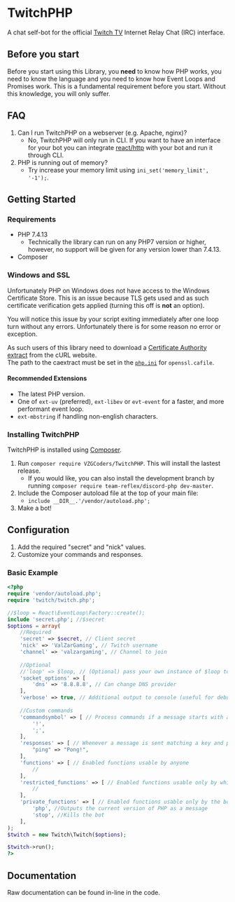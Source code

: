 TwitchPHP
====

A chat self-bot for the official [Twitch TV](https://www.twitch.tv) Internet Relay Chat (IRC) interface.

## Before you start

Before you start using this Library, you **need** to know how PHP works, you need to know the language and you need to know how Event Loops and Promises work. This is a fundamental requirement before you start. Without this knowledge, you will only suffer.

## FAQ

1. Can I run TwitchPHP on a webserver (e.g. Apache, nginx)?
    - No, TwitchPHP will only run in CLI. If you want to have an interface for your bot you can integrate [react/http](https://github.com/ReactPHP/http) with your bot and run it through CLI.
2. PHP is running out of memory?
	- Try increase your memory limit using `ini_set('memory_limit', '-1');`.

## Getting Started

### Requirements

- PHP 7.4.13
	- Technically the library can run on any PHP7 version or higher, however, no support will be given for any version lower than 7.4.13.
- Composer

### Windows and SSL

Unfortunately PHP on Windows does not have access to the Windows Certificate Store. This is an issue because TLS gets used and as such certificate verification gets applied (turning this off is **not** an option).

You will notice this issue by your script exiting immediately after one loop turn without any errors. Unfortunately there is for some reason no error or exception.

As such users of this library need to download a [Certificate Authority extract](https://curl.haxx.se/docs/caextract.html) from the cURL website.<br>
The path to the caextract must be set in the [`php.ini`](https://secure.php.net/manual/en/openssl.configuration.php) for `openssl.cafile`.

#### Recommended Extensions

- The latest PHP version.
- One of `ext-uv` (preferred), `ext-libev` or `evt-event` for a faster, and more performant event loop.
- `ext-mbstring` if handling non-english characters.

### Installing TwitchPHP

TwitchPHP is installed using [Composer](https://getcomposer.org).

1. Run `composer require VZGCoders/TwitchPHP`. This will install the lastest release.
	- If you would like, you can also install the development branch by running `composer require team-reflex/discord-php dev-master`.
2. Include the Composer autoload file at the top of your main file:
	- `include __DIR__.'/vendor/autoload.php';`
3. Make a bot!

## Configuration

1. Add the required "secret" and "nick" values.
2. Customize your commands and responses.

### Basic Example

```php
<?php
require 'vendor/autoload.php';
require 'twitch/twitch.php';

//$loop = React\EventLoop\Factory::create();
include 'secret.php'; //$secret
$options = array(
	//Required
	'secret' => $secret, // Client secret
	'nick' => 'ValZarGaming', // Twitch username
	'channel' => 'valzargaming', // Channel to join
	
	//Optional
	//'loop' => $loop, // (Optional) pass your own instance of $loop to share with other ReactPHP applications
	'socket_options' => [
        'dns' => '8.8.8.8', // Can change DNS provider
	],
	'verbose' => true, // Additional output to console (useful for debugging)_
	
	//Custom commands
	'commandsymbol' => [ // Process commands if a message starts with a prefix in this array
		'!',
		';',
	],
	'responses' => [ // Whenever a message is sent matching a key and prefixed with a command symbol, reply with the defined value
		"ping" => "Pong!",
	],
	'functions' => [ // Enabled functions usable by anyone
		//
	],
	'restricted_functions' => [ // Enabled functions usable only by whitelisted users
		//
	],
	'private_functions' => [ // Enabled functions usable only by the bot owner sharing the same username as the bot
		'php', //Outputs the current version of PHP as a message
		'stop', //Kills the bot
	],
);
$twitch = new Twitch\Twitch($options);

$twitch->run();
?>
```

## Documentation

Raw documentation can be found in-line in the code.
